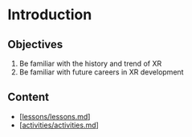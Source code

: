 # Introduction

## Objectives

1. Be familiar with the history and trend of XR
2. Be familiar with future careers in XR development

## Content

- [[lessons/lessons.md]]
- [[activities/activities.md]]

[//begin]: # "Autogenerated link references for markdown compatibility"
[lessons/lessons.md]: lessons/lessons.md "Introduction Lessons"
[activities/activities.md]: activities/activities.md "Introduction Activities"
[//end]: # "Autogenerated link references"